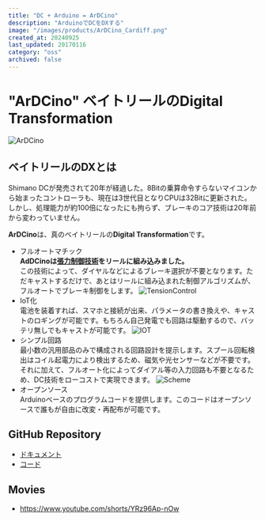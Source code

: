 ```yaml
---
title: "DC + Arduino = ArDCino"
description: "ArduinoでDCをDXする"
image: "/images/products/ArDCino_Cardiff.png"
created_at: 20240925
last_updated: 20170116
category: "oss"
archived: false
---
```


# "ArDCino" ベイトリールのDigital Transformation

![ArDCino](/images/products/ArDCino_Cardiff.png)

## ベイトリールのDXとは

Shimano DCが発売されて20年が経過した。8Bitの乗算命令すらないマイコンから始まったコントローラも、現在は3世代目となりCPUは32Bitに更新された。しかし、処理能力が約100倍になったにも拘らず、ブレーキのコア技術は20年前から変わっていません。  

**ArDCino**は、真のベイトリールの**Digital Transformation**です。
- フルオートマチック  
**AdDCinoは[張力制御技術](https://www.mitsubishielectric.co.jp/fa/products/drv/tencon/pmerit/case/whats/whats_tencon_ba03.html)をリールに組み込みました。**  
この技術によって、ダイヤルなどによるブレーキ選択が不要となります。ただキャストするだけで、あとはリールに組み込まれた制御アルゴリズムが、フルオートでブレーキ制御をします。
![TensionControl](/images/products/fig02.png)
- IoT化  
電池を装着すれば、スマホと接続が出来、パラメータの書き換えや、キャストのロギングが可能です。もちろん自己発電でも回路は駆動するので、バッテリ無しでもキャストが可能です。
![IOT](/images/products/fig03.png)
- シンプル回路  
最小数の汎用部品のみで構成される回路設計を提示します。スプール回転検出はコイル起電力により検出するため、磁気や光センサーなどが不要です。それに加えて、フルオート化によってダイアル等の入力回路も不要となるため、DC技術をローコストで実現できます。
![Scheme](/images/products/fig04.png)
- オープンソース  
Arduinoベースのプログラムコードを提供します。このコードはオープンソースで誰もが自由に改変・再配布が可能です。

## GitHub Repository
- [ドキュメント](https://github.com/KazukiHiraizumi/arDCino)
- [コード](https://github.com/KazukiHiraizumi/DCuino)

## Movies
- https://www.youtube.com/shorts/YRz96Ap-nOw
